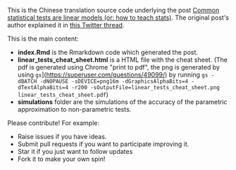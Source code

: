 This is the Chinese translation source code underlying the post [Common statistical tests are linear models (or: how to teach stats)](https://lindeloev.github.io/tests-as-linear/). The original post's author explained it in [this Twitter thread](https://twitter.com/jonaslindeloev/status/1110907133833502721).

This is the main content:

 * **index.Rmd** is the Rmarkdown code which generated the post.
 * **linear_tests_cheat_sheet.html** is a HTML file with the cheat sheet. (The pdf is generated using Chrome "print to pdf", the png is generated by using `gs`](https://superuser.com/questions/49099/) by running `gs -dBATCH -dNOPAUSE -sDEVICE=png16m -dGraphicsAlphaBits=4 -dTextAlphaBits=4 -r200 -sOutputFile=linear_tests_cheat_sheet.png linear_tests_cheat_sheet.pdf`)
 * **simulations** folder are the simulations of the accuracy of the parametric approximation to non-parametric tests.
 
Please contribute! For example:

* Raise issues if you have ideas.
* Submit pull requests if you want to participate improving it.
* Star it if you just want to follow updates
* Fork it to make your own spin!
